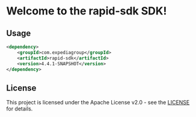 # Welcome to the rapid-sdk SDK!

## Usage
```xml
<dependency>
    <groupId>com.expediagroup</groupId>
    <artifactId>rapid-sdk</artifactId>
    <version>4.4.1-SNAPSHOT</version>
</dependency>
```

## License

This project is licensed under the Apache License v2.0 - see the [LICENSE](LICENSE) for details.
